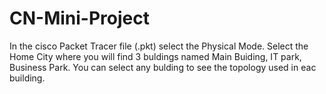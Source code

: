 # CN-Mini-Project
In the cisco Packet Tracer file (.pkt) select the Physical Mode.
Select the Home City where you will find 3 buldings named Main Buiding, IT park, Business Park. 
You can select any bulding to see the topology used in eac building.
